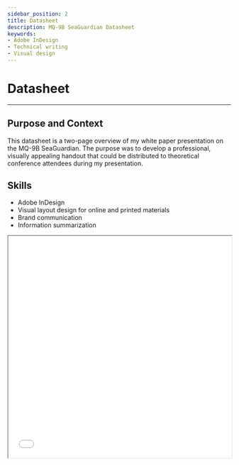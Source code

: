 ```yaml
---
sidebar_position: 2
title: Datasheet
description: MQ-9B SeaGuardian Datasheet
keywords: 
- Adobe InDesign
- Technical writing
- Visual design 
---
```

# Datasheet

---

## Purpose and Context

This datasheet is a two-page overview of my white paper presentation on the MQ-9B SeaGuardian. The purpose was to develop a professional, visually appealing handout that could be distributed to theoretical conference attendees during my presentation.

## Skills
- Adobe InDesign
- Visual layout design for online and printed materials
- Brand communication
- Information summarization

<iframe
  src="/Portfolio/files/datasheet.pdf"
  width="100%"
  height="500px"
></iframe>